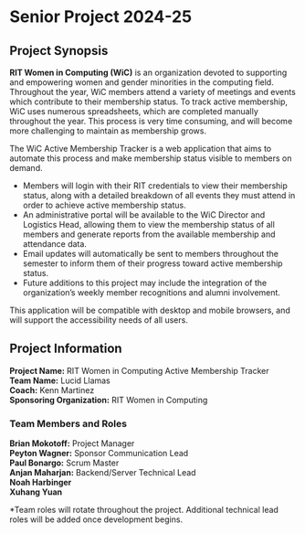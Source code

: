 # Senior Project 2024-25
## Project Synopsis

**RIT Women in Computing (WiC)** is an organization devoted to supporting and empowering women and gender minorities in the computing field. Throughout the year, WiC members attend a variety of meetings and events which contribute to their membership status. To track active membership, WiC uses numerous spreadsheets, which are completed manually throughout the year. This process is very time consuming, and will become more challenging to maintain as membership grows.

The WiC Active Membership Tracker is a web application that aims to automate this process and make membership status visible to members on demand. 
* Members will login with their RIT credentials to view their membership status, along with a detailed breakdown of all events they must attend in order to achieve active membership status. 
* An administrative portal will be available to the WiC Director and Logistics Head, allowing them to view the membership status of all members and generate reports from the available membership and attendance data. 
* Email updates will automatically be sent to members throughout the semester to inform them of their progress toward active membership status. 
* Future additions to this project may include the integration of the organization’s weekly member recognitions and alumni involvement. 

This application will be compatible with desktop and mobile browsers, and will support the accessibility needs of all users.

## Project Information
**Project Name:** RIT Women in Computing Active Membership Tracker</br>
**Team Name:** Lucid Llamas</br>
**Coach:** Kenn Martinez</br>
**Sponsoring Organization:** RIT Women in Computing</br>
### Team Members and Roles
**Brian Mokotoff:** Project Manager</br> 
**Peyton Wagner:** Sponsor Communication Lead</br> 
**Paul Bonargo:** Scrum Master</br>
**Anjan Maharjan:** Backend/Server Technical Lead</br> 
**Noah Harbinger**</br>
**Xuhang Yuan**</br>

*Team roles will rotate throughout the project. Additional technical lead roles will be added once development begins.
